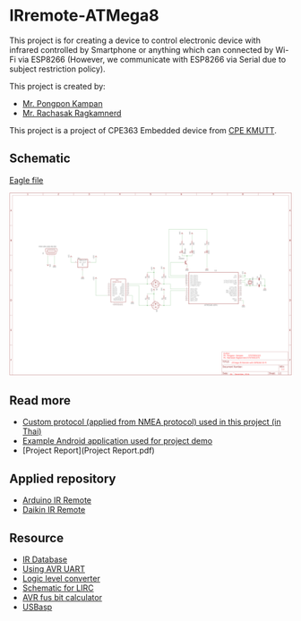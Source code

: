 # IRremote-ATMega8

This project is for creating a device to control electronic device with infrared controlled by Smartphone or anything which can connected by Wi-Fi via ESP8266 (However, we communicate with ESP8266 via Serial due to subject restriction policy).

This project is created by:

- [Mr. Pongpon Kampan](https://github.com/owlaaz)
- [Mr. Rachasak Ragkamnerd](https://github.com/itpcc)

This project is a project of CPE363 Embedded device from [CPE KMUTT](https://cpe.kmutt.ac.th).

## Schematic

[Eagle file](Schematic/schematic.sch)

![Eagle file](Schematic/schematic.png)

## Read more

- [Custom protocol (applied from NMEA protocol) used in this project (in Thai)](ir_protocol.md)
- [Example Android application used for project demo](https://github.com/owlaaz/IRRemote-Mobile-To-ESP8266)
- [Project Report](Project Report.pdf)

## Applied repository
- [Arduino IR Remote](https://github.com/z3t0/Arduino-IRremote)
- [Daikin IR Remote](https://github.com/mharizanov/Daikin-AC-remote-control-over-the-Internet)

## Resource 

- [IR Database](http://irdb.tk/api)
- [Using AVR UART](http://www.appelsiini.net/2011/simple-usart-with-avr-libc)
- [Logic level converter](https://learn.sparkfun.com/tutorials/bi-directional-logic-level-converter-hookup-guide)
- [Schematic for LIRC](http://alexba.in/blog/2013/03/09/raspberrypi-ir-schematic-for-lirc/)
- [AVR fus bit calculator](https://elektronik-kompendium.de/public/arnerossius/programme/web/avrfuse/m8fuse.html)
- [USBasp](http://eecs.oregonstate.edu/education/docs/ece375/USBASP-UG.pdf#page=8)

